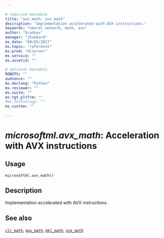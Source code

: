 ```yaml
--- 
 
# required metadata 
title: "avx_math: avx_math" 
description: "Implementation accelerated with AVX instructions." 
keywords: "neural network, math, avx" 
author: "bradsev" 
manager: "jhubbard" 
ms.date: "09/05/2017" 
ms.topic: "reference" 
ms.prod: "mlserver" 
ms.service: "" 
ms.assetid: "" 
 
# optional metadata 
ROBOTS: "" 
audience: "" 
ms.devlang: "Python" 
ms.reviewer: "" 
ms.suite: "" 
ms.tgt_pltfrm: "" 
#ms.technology: "" 
ms.custom: "" 
 
---
```


# *microsoftml.avx_math*: Acceleration with AVX instructions





## Usage



```
microsoftml.avx_math()
```





## Description

Implementation accelerated with AVX instructions.


## See also

[`clr_math`](clr-math.md),
[`gpu_math`](gpu-math.md),
[`mkl_math`](mkl-math.md),
[`sse_math`](sse-math.md)
